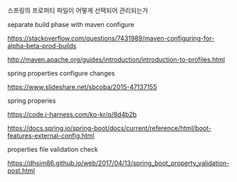 스프링의 프로퍼티 파일이 어떻게 선택되어 관리되는가



separate build phase with maven configure

https://stackoverflow.com/questions/7431989/maven-configuring-for-alpha-beta-prod-builds

http://maven.apache.org/guides/introduction/introduction-to-profiles.html

spring properties configure changes

https://www.slideshare.net/sbcoba/2015-47137155

spring properies

https://code.i-harness.com/ko-kr/q/8d4b2b

https://docs.spring.io/spring-boot/docs/current/reference/html/boot-features-external-config.html

properties file validation check

https://dhsim86.github.io/web/2017/04/13/spring_boot_property_validation-post.html